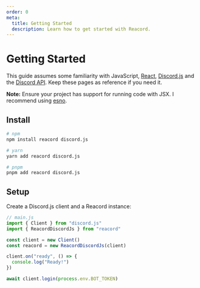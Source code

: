 ```yaml
---
order: 0
meta:
  title: Getting Started
  description: Learn how to get started with Reacord.
---
```


# Getting Started

This guide assumes some familiarity with JavaScript, [React](https://reactjs.org), [Discord.js](https://discord.js.org) and the [Discord API](https://discord.dev). Keep these pages as reference if you need it.

**Note:** Ensure your project has support for running code with JSX. I recommend using [esno](https://npm.im/esno).

## Install

```bash
# npm
npm install reacord discord.js

# yarn
yarn add reacord discord.js

# pnpm
pnpm add reacord discord.js
```

## Setup

Create a Discord.js client and a Reacord instance:

```js
// main.js
import { Client } from "discord.js"
import { ReacordDiscordJs } from "reacord"

const client = new Client()
const reacord = new ReacordDiscordJs(client)

client.on("ready", () => {
  console.log("Ready!")
})

await client.login(process.env.BOT_TOKEN)
```
